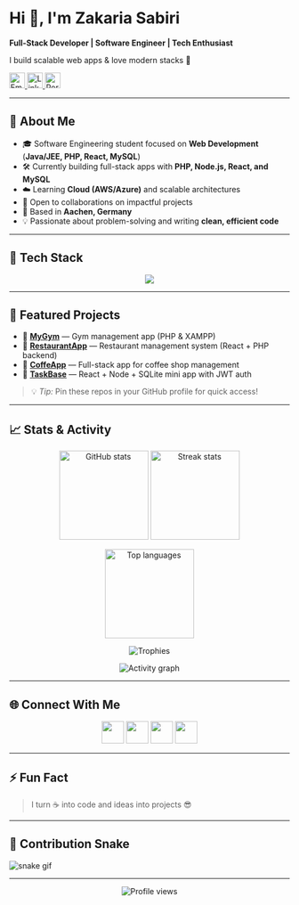 <!-- 🌟 Zakaria Sabiri - GitHub Profile README -->
  <h1>Hi 👋, I'm Zakaria Sabiri</h1>
  <p><strong>Full-Stack Developer | Software Engineer | Tech Enthusiast</strong></p>
  <p>I build scalable web apps & love modern stacks 🚀</p>

  <p>
    <a href="mailto:zaksab98@gmail.com">
      <img src="https://img.shields.io/badge/Email-zaksab98%40gmail.com-EA4335?style=for-the-badge&logo=gmail&logoColor=FFFFFF" alt="Email" height="28" />
    </a>
    <a href="https://www.linkedin.com/in/zakaria-sabiri-8a97b4364/">
      <img src="https://img.shields.io/badge/LinkedIn-Connect-0A66C2?style=for-the-badge&logo=linkedin&logoColor=FFFFFF" alt="LinkedIn" height="28" />
    </a>
    <a href="https://your-portfolio-link.com">
      <img src="https://img.shields.io/badge/Portfolio-Visit-000000?style=for-the-badge&logo=vercel&logoColor=FFFFFF" alt="Portfolio" height="28" />
    </a>
  </p>
</div>

---

## 🚀 About Me

- 🎓 Software Engineering student focused on **Web Development** (**Java/JEE, PHP, React, MySQL**)
- 🛠️ Currently building full-stack apps with **PHP, Node.js, React, and MySQL**
- ☁️ Learning **Cloud (AWS/Azure)** and scalable architectures
- 🤝 Open to collaborations on impactful projects
- 📍 Based in **Aachen, Germany**
- 💡 Passionate about problem-solving and writing **clean, efficient code**

---

## 🧰 Tech Stack

<p align="center">
  <img src="https://skillicons.dev/icons?i=html,css,js,ts,react,nodejs,php,java,jee,laravel,mysql,sqlite,docker,git,linux,kotlin" />
</p>

---

## 🌟 Featured Projects

- 🔹 **[MyGym](https://github.com/zaka41a/MyGym)** — Gym management app (PHP & XAMPP)
- 🔹 **[RestaurantApp](https://github.com/zaka41a/RestaurantApp)** — Restaurant management system (React + PHP backend)
- 🔹 **[CoffeApp](https://github.com/zaka41a/CoffeApp)** — Full-stack app for coffee shop management
- 🔹 **[TaskBase](https://github.com/zaka41a/TaskBase)** — React + Node + SQLite mini app with JWT auth

> 💡 *Tip:* Pin these repos in your GitHub profile for quick access!

---

## 📈 Stats & Activity

<p align="center">
  <img height="160em" src="https://github-readme-stats.vercel.app/api?username=zaka41a&show_icons=true&theme=tokyonight&hide_border=true" alt="GitHub stats" />
  <img height="160em" src="https://github-readme-streak-stats.herokuapp.com/?user=zaka41a&theme=tokyonight&hide_border=true" alt="Streak stats" />
</p>

<p align="center">
  <img height="160em" src="https://github-readme-stats.vercel.app/api/top-langs/?username=zaka41a&layout=compact&theme=tokyonight&hide_border=true" alt="Top languages" />
</p>

<p align="center">
  <img src="https://github-profile-trophy.vercel.app/?username=zaka41a&theme=tokyonight&margin-w=10&margin-h=10&no-frame=true" alt="Trophies" />
</p>

<p align="center">
  <img src="https://github-readme-activity-graph.vercel.app/graph?username=zaka41a&theme=react-dark&hide_border=true&area=true" alt="Activity graph" />
</p>

---

## 🌐 Connect With Me

<div align="center">
  <a href="mailto:zaksab98@gmail.com"><img src="https://skillicons.dev/icons?i=gmail" height="40" /></a>
  <a href="https://www.linkedin.com/in/zakaria-sabiri-8a97b4364/"><img src="https://skillicons.dev/icons?i=linkedin" height="40" /></a>
  <a href="https://your-portfolio-link.com"><img src="https://skillicons.dev/icons?i=vercel" height="40" /></a>
  <a href="https://github.com/zaka41a"><img src="https://skillicons.dev/icons?i=github" height="40" /></a>
</div>

---

## ⚡ Fun Fact

> I turn ☕ into code and ideas into projects 😎

---

## 🐍 Contribution Snake

![snake gif](https://github.com/zaka41a/zaka41a/blob/output/github-contribution-grid-snake.svg)

---

<p align="center">
  <img src="https://komarev.com/ghpvc/?username=zaka41a&label=Profile%20views&color=0e75b6&style=flat" alt="Profile views" />
</p>
